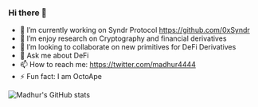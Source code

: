 ### Hi there 👋

- 🔭 I’m currently working on Syndr Protocol https://github.com/0xSyndr
- 🌱 I’m enjoy research on Cryptography and financial derivatives
- 👯 I’m looking to collaborate on new primitives for DeFi Derivatives
- 💬 Ask me about DeFi
- 📫 How to reach me: https://twitter.com/madhur4444
- ⚡ Fun fact: I am OctoApe


![Madhur's GitHub stats](https://github-readme-stats.vercel.app/api?username=madhur4444&show_icons=true&theme=radical&count_private=true&hide=stars)
